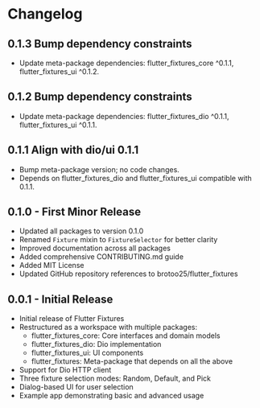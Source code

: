 # Changelog

## 0.1.3 Bump dependency constraints

* Update meta-package dependencies: flutter_fixtures_core ^0.1.1, flutter_fixtures_ui ^0.1.2.

## 0.1.2 Bump dependency constraints

* Update meta-package dependencies: flutter_fixtures_dio ^0.1.1, flutter_fixtures_ui ^0.1.1.

## 0.1.1 Align with dio/ui 0.1.1

* Bump meta-package version; no code changes.
* Depends on flutter_fixtures_dio and flutter_fixtures_ui compatible with 0.1.1.

## 0.1.0 - First Minor Release

* Updated all packages to version 0.1.0
* Renamed `Fixture` mixin to `FixtureSelector` for better clarity
* Improved documentation across all packages
* Added comprehensive CONTRIBUTING.md guide
* Added MIT License
* Updated GitHub repository references to brotoo25/flutter_fixtures

## 0.0.1 - Initial Release

* Initial release of Flutter Fixtures
* Restructured as a workspace with multiple packages:
  * flutter_fixtures_core: Core interfaces and domain models
  * flutter_fixtures_dio: Dio implementation
  * flutter_fixtures_ui: UI components
  * flutter_fixtures: Meta-package that depends on all the above
* Support for Dio HTTP client
* Three fixture selection modes: Random, Default, and Pick
* Dialog-based UI for user selection
* Example app demonstrating basic and advanced usage
